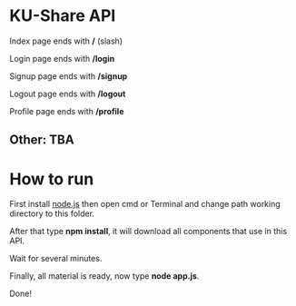 KU-Share API
====
Index page ends with **/** (slash)

Login page ends with **/login**

Signup page ends with **/signup**

Logout page ends with **/logout**

Profile page ends with **/profile**

## Other: TBA

How to run
====
First install [node.js](http://nodejs.org/) then open cmd or Terminal and change path working directory to this folder.

After that type **npm install**, it will download all components that use in this API.

Wait for several minutes.

Finally, all material is ready, now type **node app.js**.

Done!
